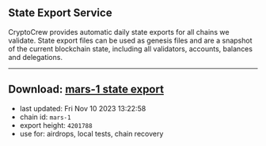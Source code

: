 ## State Export Service
CryptoCrew provides automatic daily state exports for all chains we validate. State export files can be used as genesis files and are a snapshot of the current blockchain state, including all validators, accounts, balances and delegations.

---
**Download: [mars-1 state export](https://dl.ccvalidators.com/SERVICE/mars/mars-1_export_4201788.json)**
---

- last updated: Fri Nov 10 2023 13:22:58
- chain id: `mars-1`
- export height: `4201788`
- use for: airdrops, local tests, chain recovery
